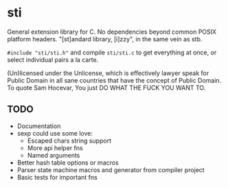 # sti
General extension library for C. No dependencies beyond common POSIX platform headers. "[st]andard library, [i]zzy", in the same vein as stb.

`#include "sti/sti.h"` and compile `sti/sti.c` to get everything at once, or select individual pairs a la carte.


(Un)licensed under the Unlicense, which is effectively lawyer speak for 
Public Domain in all sane countries that have the concept of Public Domain. 
To quote Sam Hocevar, You just DO WHAT THE FUCK YOU WANT TO.


## TODO
* Documentation
* sexp could use some love:
	* Escaped chars string support
	* More api helper fns
	* Named arguments
* Better hash table options or macros
* Parser state machine macros and generator from compiler project
* Basic tests for important fns
